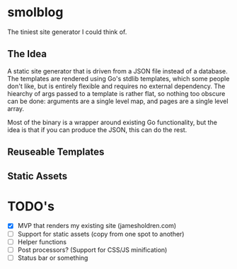 # smolblog
The tiniest site generator I could think of.

## The Idea

A static site generator that is driven from a JSON file instead of a database.
The templates are rendered using Go's stdlib templates, which some people don't like,
but is entirely flexible and requires no external dependency.
The hiearchy of args passed to a template is rather flat, so nothing too obscure can be done:
arguments are a single level map, and pages are a single level array.

Most of the binary is a wrapper around existing Go functionality, but the idea
is that if you can produce the JSON, this can do the rest.

## Reuseable Templates

## Static Assets

# TODO's

- [x] MVP that renders my existing site (jamesholdren.com)
- [ ] Support for static assets (copy from one spot to another)
- [ ] Helper functions
- [ ] Post processors? (Support for CSS/JS minification)
- [ ] Status bar or something

